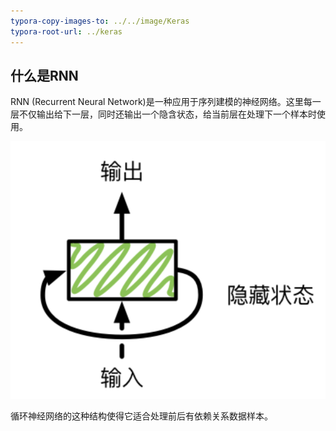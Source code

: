 ```yaml
---
typora-copy-images-to: ../../image/Keras
typora-root-url: ../keras
---
```


## 什么是RNN

RNN (Recurrent Neural Network)是一种应用于序列建模的神经网络。这里每一层不仅输出给下一层，同时还输出一个隐含状态，给当前层在处理下一个样本时使用。

![image-20200326150459410](/../../image/Keras/RNN.png)

循环神经网络的这种结构使得它适合处理前后有依赖关系数据样本。